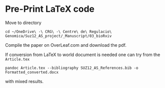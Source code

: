# Pre-Print LaTeX code

Move to directory

```shell
cd ~/OneDrive\ -\ CRG\ -\ Centre\ de\ Regulacio\ Genomica/Suz12_AS_project/_Manuscript/03_bioRxiv
```

Compile the paper on OverLeaf.com and download the pdf.

If conversion from LaTeX to world document is needed one can try from the `Article.tex` 

```shell
pandoc Article.tex --bibliography SUZ12_AS_References.bib -o Formatted_converted.docx
```

with mixed results.

